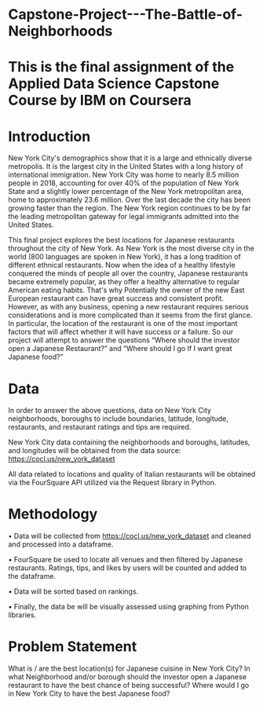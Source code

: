 # Capstone-Project---The-Battle-of-Neighborhoods 

# This is the final assignment of the Applied Data Science Capstone Course by IBM on Coursera

# Introduction
New York City's demographics show that it is a large and ethnically diverse metropolis. It is the largest city in the United States with a long history of international immigration. New York City was home to nearly 8.5 million people in 2018, accounting for over 40% of the population of New York State and a slightly lower percentage of the New York metropolitan area, home to approximately 23.6 million. Over the last decade the city has been growing faster than the region. The New York region continues to be by far the leading metropolitan gateway for legal immigrants admitted into the United States.

This final project explores the best locations for Japanese restaurants throughout the city of New York. As New York is the most diverse city in the world (800 languages are spoken in New York), it has a long tradition of different ethnical restaurants. Now when the idea of a healthy lifestyle conquered the minds of people all over the country, Japanese restaurants became extremely popular, as they offer a healthy alternative to regular American eating habits. That's why Potentially the owner of the new East European restaurant can have great success and consistent profit. However, as with any business, opening a new restaurant requires serious considerations and is more complicated than it seems from the first glance. In particular, the location of the restaurant is one of the most important factors that will affect whether it will have success or a failure. So our project will attempt to answer the questions “Where should the investor open a Japanese Restaurant?” and “Where should I go If I want great Japanese food?”

# Data
In order to answer the above questions, data on New York City neighborhoods, boroughs to include boundaries, latitude, longitude, restaurants, and restaurant ratings and tips are required.

New York City data containing the neighborhoods and boroughs, latitudes, and longitudes will be obtained from the data source: https://cocl.us/new_york_dataset

All data related to locations and quality of Italian restaurants will be obtained via the FourSquare API utilized via the Request library in Python.

# Methodology
• Data will be collected from https://cocl.us/new_york_dataset and cleaned and processed into a dataframe.

• FourSquare be used to locate all venues and then filtered by Japanese restaurants. Ratings, tips, and likes by users will be counted and added to the dataframe.

• Data will be sorted based on rankings.

• Finally, the data be will be visually assessed using graphing from Python libraries.

# Problem Statement
What is / are the best location(s) for Japanese cuisine in New York City?
In what Neighborhood and/or borough should the investor open a Japanese restaurant to have the best chance of being successful?
Where would I go in New York City to have the best Japanese food?
